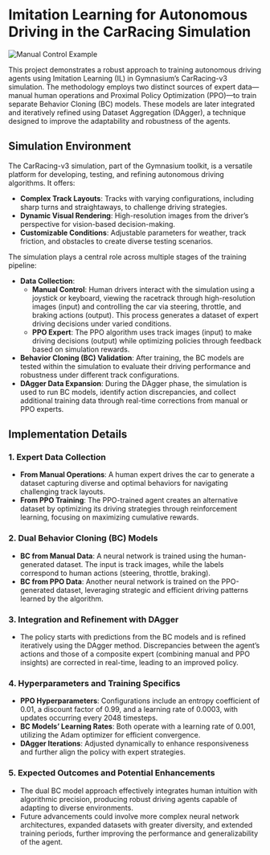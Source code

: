 # Imitation Learning for Autonomous Driving in the CarRacing Simulation

 ![Manual Control Example](images/loop_dagger.gif)


This project demonstrates a robust approach to training autonomous driving agents using Imitation Learning (IL) in Gymnasium’s CarRacing-v3 simulation. The methodology employs two distinct sources of expert data—manual human operations and Proximal Policy Optimization (PPO)—to train separate Behavior Cloning (BC) models. These models are later integrated and iteratively refined using Dataset Aggregation (DAgger), a technique designed to improve the adaptability and robustness of the agents.

## Simulation Environment

The CarRacing-v3 simulation, part of the Gymnasium toolkit, is a versatile platform for developing, testing, and refining autonomous driving algorithms. It offers:
- **Complex Track Layouts**: Tracks with varying configurations, including sharp turns and straightaways, to challenge driving strategies.
- **Dynamic Visual Rendering**: High-resolution images from the driver’s perspective for vision-based decision-making.
- **Customizable Conditions**: Adjustable parameters for weather, track friction, and obstacles to create diverse testing scenarios.

The simulation plays a central role across multiple stages of the training pipeline:
- **Data Collection**:
  - **Manual Control**: Human drivers interact with the simulation using a joystick or keyboard, viewing the racetrack through high-resolution images (input) and controlling the car via steering, throttle, and braking actions (output). This process generates a dataset of expert driving decisions under varied conditions.
  - **PPO Expert**: The PPO algorithm uses track images (input) to make driving decisions (output) while optimizing policies through feedback based on simulation rewards.
- **Behavior Cloning (BC) Validation**: After training, the BC models are tested within the simulation to evaluate their driving performance and robustness under different track configurations.
- **DAgger Data Expansion**: During the DAgger phase, the simulation is used to run BC models, identify action discrepancies, and collect additional training data through real-time corrections from manual or PPO experts.



## Implementation Details

### 1. Expert Data Collection
- **From Manual Operations**: A human expert drives the car to generate a dataset capturing diverse and optimal behaviors for navigating challenging track layouts.
- **From PPO Training**: The PPO-trained agent creates an alternative dataset by optimizing its driving strategies through reinforcement learning, focusing on maximizing cumulative rewards.

### 2. Dual Behavior Cloning (BC) Models
- **BC from Manual Data**: A neural network is trained using the human-generated dataset. The input is track images, while the labels correspond to human actions (steering, throttle, braking).
- **BC from PPO Data**: Another neural network is trained on the PPO-generated dataset, leveraging strategic and efficient driving patterns learned by the algorithm.

### 3. Integration and Refinement with DAgger
- The policy starts with predictions from the BC models and is refined iteratively using the DAgger method. Discrepancies between the agent’s actions and those of a composite expert (combining manual and PPO insights) are corrected in real-time, leading to an improved policy.

### 4. Hyperparameters and Training Specifics
- **PPO Hyperparameters**: Configurations include an entropy coefficient of 0.01, a discount factor of 0.99, and a learning rate of 0.0003, with updates occurring every 2048 timesteps.
- **BC Models’ Learning Rates**: Both operate with a learning rate of 0.001, utilizing the Adam optimizer for efficient convergence.
- **DAgger Iterations**: Adjusted dynamically to enhance responsiveness and further align the policy with expert strategies.

### 5. Expected Outcomes and Potential Enhancements
- The dual BC model approach effectively integrates human intuition with algorithmic precision, producing robust driving agents capable of adapting to diverse environments.
- Future advancements could involve more complex neural network architectures, expanded datasets with greater diversity, and extended training periods, further improving the performance and generalizability of the agent.



